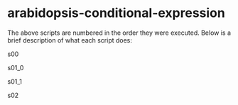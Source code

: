 # arabidopsis-conditional-expression

The above scripts are numbered in the order they were executed. Below is a brief description of what each script does:

s00

s01_0

s01_1

s02

